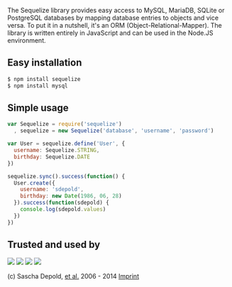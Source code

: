 The Sequelize library provides easy access to MySQL, MariaDB, SQLite or PostgreSQL databases by mapping database entries to objects and vice versa. To put it in a nutshell, it's an ORM (Object-Relational-Mapper). The library is written entirely in JavaScript and can be used in the Node.JS environment.

## Easy installation 
```bash
$ npm install sequelize
$ npm install mysql
```

## Simple usage
```js    
var Sequelize = require('sequelize')
  , sequelize = new Sequelize('database', 'username', 'password')

var User = sequelize.define('User', {
  username: Sequelize.STRING,
  birthday: Sequelize.DATE
})

sequelize.sync().success(function() {
  User.create({
    username: 'sdepold',
    birthday: new Date(1986, 06, 28)
  }).success(function(sdepold) {
    console.log(sdepold.values)
  })
})
```

## Trusted and used by

[![](/images/shutterstock.png)](docs/misc#shutterstock)
[![](/images/clevertech.png)](docs/misc#clevertech)
[![](/images/metamarkets.png)](docs/misc#metamarkets)
[![](/images/filsh.png)](docs/misc#filsh)

(c) Sascha Depold, [et al.](https://github.com/sequelize/sequelize-doc/graphs/contributors) 2006 - 2014 [Imprint](imprint)